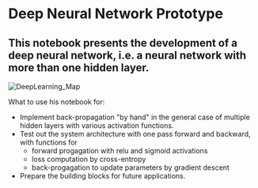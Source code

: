 # Deep Neural Network Prototype
## This notebook presents the development of a deep neural network, i.e. a neural network with more than one hidden layer. 

![DeepLearning_Map](https://user-images.githubusercontent.com/5471571/61168826-7a87db00-a519-11e9-8f15-5ea782180395.png)

What to use his notebook for:
- Implement back-propagation "by hand" in the general case of multiple hidden layers with various activation functions.
- Test out the system architecture with one pass forward and backward, with functions for 
  - forward progagation with relu and sigmoid activations
  - loss computation by cross-entropy
  - back-progagation to update parameters by gradient descent
- Prepare the building blocks for future applications.
